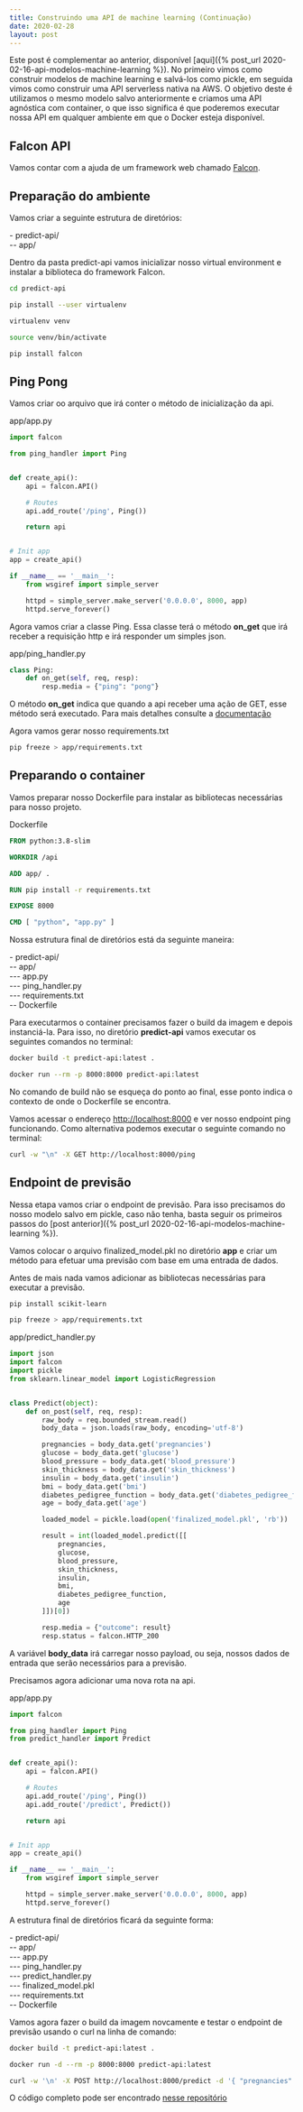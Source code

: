 ```yaml
---
title: Construindo uma API de machine learning (Continuação)
date: 2020-02-28
layout: post
---
```


Este post é complementar ao anterior, disponível [aqui]({% post_url 2020-02-16-api-modelos-machine-learning %}). No primeiro vimos como construir modelos de machine learning e salvá-los como pickle, em seguida vimos como construir uma API serverless nativa na AWS. O objetivo deste é utilizamos o mesmo modelo salvo anteriormente e criamos uma API agnóstica com container, o que isso significa é que poderemos executar nossa API em qualquer ambiente em que o Docker esteja disponível.

## Falcon API

Vamos contar com a ajuda de um framework web chamado [Falcon](https://falcon.readthedocs.io).

## Preparação do ambiente

Vamos criar a seguinte estrutura de diretórios:

\- predict-api/  
\-\- app/

Dentro da pasta predict-api vamos inicializar nosso virtual environment e instalar a biblioteca do framework Falcon.

```bash
cd predict-api

pip install --user virtualenv

virtualenv venv

source venv/bin/activate

pip install falcon
```

## Ping Pong

Vamos criar oo arquivo que irá conter o método de inicialização da api.

app/app.py

```python
import falcon

from ping_handler import Ping


def create_api():
    api = falcon.API()

    # Routes
    api.add_route('/ping', Ping())

    return api


# Init app
app = create_api()

if __name__ == '__main__':
    from wsgiref import simple_server

    httpd = simple_server.make_server('0.0.0.0', 8000, app)
    httpd.serve_forever()

```

Agora vamos criar a classe Ping. Essa classe terá o método **on_get** que irá receber a requisição http e irá responder um simples json.

app/ping_handler.py

```python
class Ping:
    def on_get(self, req, resp):
        resp.media = {"ping": "pong"}

```

O método **on_get** indica que quando a api receber uma ação de GET, esse método será executado. Para mais detalhes consulte a [documentação](https://falcon.readthedocs.io/en/stable/user/tutorial.html#creating-resources)

Agora vamos gerar nosso requirements.txt

```bash
pip freeze > app/requirements.txt
```

## Preparando o container

Vamos preparar nosso Dockerfile para instalar as bibliotecas necessárias para nosso projeto.

Dockerfile

```dockerfile
FROM python:3.8-slim

WORKDIR /api

ADD app/ .

RUN pip install -r requirements.txt

EXPOSE 8000

CMD [ "python", "app.py" ]
```

Nossa estrutura final de diretórios está da seguinte maneira:

\- predict-api/  
\-\- app/  
\-\-\- app.py  
\-\-\- ping_handler.py  
\-\-\- requirements.txt  
\-\- Dockerfile  

Para executarmos o container precisamos fazer o build da imagem e depois instanciá-la. Para isso, no diretório **predict-api** vamos executar os seguintes comandos no terminal:

```bash
docker build -t predict-api:latest .

docker run --rm -p 8000:8000 predict-api:latest
```

No comando de build não se esqueça do ponto ao final, esse ponto indica o contexto de onde o Dockerfile se encontra.

Vamos acessar o endereço <http://localhost:8000> e ver nosso endpoint ping funcionando. Como alternativa podemos executar o seguinte comando no terminal:

```bash
curl -w "\n" -X GET http://localhost:8000/ping
```

## Endpoint de previsão

Nessa etapa vamos criar o endpoint de previsão. Para isso precisamos do nosso modelo salvo em pickle, caso não tenha, basta seguir os primeiros passos do [post anterior]({% post_url 2020-02-16-api-modelos-machine-learning %}).

Vamos colocar o arquivo finalized_model.pkl no diretório **app** e criar um método para efetuar uma previsão com base em uma entrada de dados.

Antes de mais nada vamos adicionar as bibliotecas necessárias para executar a previsão.

```bash
pip install scikit-learn

pip freeze > app/requirements.txt
```

app/predict_handler.py

```python
import json
import falcon
import pickle
from sklearn.linear_model import LogisticRegression


class Predict(object):
    def on_post(self, req, resp):
        raw_body = req.bounded_stream.read()
        body_data = json.loads(raw_body, encoding='utf-8')

        pregnancies = body_data.get('pregnancies')
        glucose = body_data.get('glucose')
        blood_pressure = body_data.get('blood_pressure')
        skin_thickness = body_data.get('skin_thickness')
        insulin = body_data.get('insulin')
        bmi = body_data.get('bmi')
        diabetes_pedigree_function = body_data.get('diabetes_pedigree_function')
        age = body_data.get('age')

        loaded_model = pickle.load(open('finalized_model.pkl', 'rb'))

        result = int(loaded_model.predict([[
            pregnancies,
            glucose,
            blood_pressure,
            skin_thickness,
            insulin,
            bmi,
            diabetes_pedigree_function,
            age
        ]])[0])

        resp.media = {"outcome": result}
        resp.status = falcon.HTTP_200

```

A variável **body_data** irá carregar nosso payload, ou seja, nossos dados de entrada que serão necessários para a previsão.

Precisamos agora adicionar uma nova rota na api.

app/app.py

```python
import falcon

from ping_handler import Ping
from predict_handler import Predict


def create_api():
    api = falcon.API()

    # Routes
    api.add_route('/ping', Ping())
    api.add_route('/predict', Predict())

    return api


# Init app
app = create_api()

if __name__ == '__main__':
    from wsgiref import simple_server

    httpd = simple_server.make_server('0.0.0.0', 8000, app)
    httpd.serve_forever()

```

A estrutura final de diretórios ficará da seguinte forma:

\- predict-api/  
\-\- app/  
\-\-\- app.py  
\-\-\- ping_handler.py  
\-\-\- predict_handler.py  
\-\-\- finalized_model.pkl  
\-\-\- requirements.txt  
\-\- Dockerfile  

Vamos agora fazer o build da imagem novcamente e testar o endpoint de previsão usando o curl na linha de comando:

```bash
docker build -t predict-api:latest .

docker run -d --rm -p 8000:8000 predict-api:latest

curl -w '\n' -X POST http://localhost:8000/predict -d '{ "pregnancies": 2, "glucose": 148, "blood_pressure": 72, "skin_thickness": 35, "insulin": 0, "bmi": 33.6, "diabetes_pedigree_function": 0.674, "age": 22 }'
```

O código completo pode ser encontrado [nesse repositório](https://github.com/jhisse/api-machine-learning-container)
